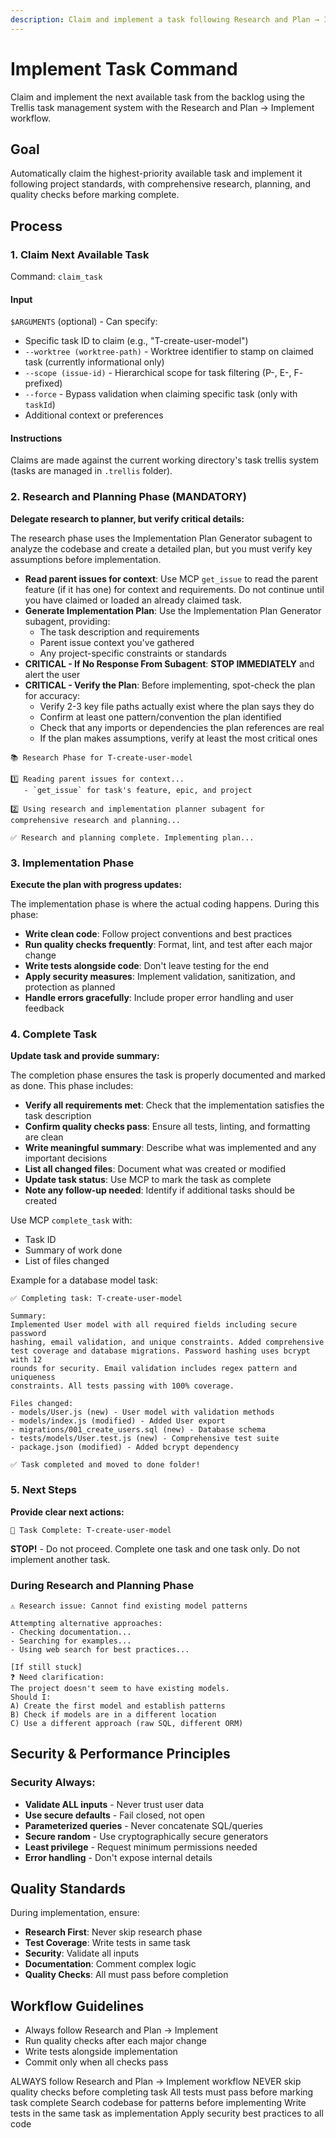```yaml
---
description: Claim and implement a task following Research and Plan → Implement workflow
---
```


# Implement Task Command

Claim and implement the next available task from the backlog using the Trellis task management system with the Research and Plan → Implement workflow.

## Goal

Automatically claim the highest-priority available task and implement it following project standards, with comprehensive research, planning, and quality checks before marking complete.

## Process

### 1. Claim Next Available Task

Command: `claim_task`

#### Input

`$ARGUMENTS` (optional) - Can specify:

- Specific task ID to claim (e.g., "T-create-user-model")
- `--worktree (worktree-path)` - Worktree identifier to stamp on claimed task (currently informational only)
- `--scope (issue-id)` - Hierarchical scope for task filtering (P-, E-, F- prefixed)
- `--force` - Bypass validation when claiming specific task (only with `taskId`)
- Additional context or preferences

#### Instructions

Claims are made against the current working directory's task trellis system (tasks are managed in `.trellis` folder).

### 2. Research and Planning Phase (MANDATORY)

**Delegate research to planner, but verify critical details:**

The research phase uses the Implementation Plan Generator subagent to analyze the codebase and create a detailed plan, but you must verify key assumptions before implementation.

- **Read parent issues for context**: Use MCP `get_issue` to read the parent feature (if it has one) for context and requirements. Do not continue until you have claimed or loaded an already claimed task.
- **Generate Implementation Plan**: Use the Implementation Plan Generator subagent, providing:
  - The task description and requirements
  - Parent issue context you've gathered
  - Any project-specific constraints or standards
- **CRITICAL - If No Response From Subagent**: **STOP IMMEDIATELY** and alert the user
- **CRITICAL - Verify the Plan**: Before implementing, spot-check the plan for accuracy:
  - Verify 2-3 key file paths actually exist where the plan says they do
  - Confirm at least one pattern/convention the plan identified
  - Check that any imports or dependencies the plan references are real
  - If the plan makes assumptions, verify at least the most critical ones

```
📚 Research Phase for T-create-user-model

1️⃣ Reading parent issues for context...
   - `get_issue` for task's feature, epic, and project

2️⃣ Using research and implementation planner subagent for comprehensive research and planning...

✅ Research and planning complete. Implementing plan...
```

### 3. Implementation Phase

**Execute the plan with progress updates:**

The implementation phase is where the actual coding happens. During this phase:

- **Write clean code**: Follow project conventions and best practices
- **Run quality checks frequently**: Format, lint, and test after each major change
- **Write tests alongside code**: Don't leave testing for the end
- **Apply security measures**: Implement validation, sanitization, and protection as planned
- **Handle errors gracefully**: Include proper error handling and user feedback

### 4. Complete Task

**Update task and provide summary:**

The completion phase ensures the task is properly documented and marked as done. This phase includes:

- **Verify all requirements met**: Check that the implementation satisfies the task description
- **Confirm quality checks pass**: Ensure all tests, linting, and formatting are clean
- **Write meaningful summary**: Describe what was implemented and any important decisions
- **List all changed files**: Document what was created or modified
- **Update task status**: Use MCP to mark the task as complete
- **Note any follow-up needed**: Identify if additional tasks should be created

Use MCP `complete_task` with:

- Task ID
- Summary of work done
- List of files changed

Example for a database model task:

```
✅ Completing task: T-create-user-model

Summary:
Implemented User model with all required fields including secure password
hashing, email validation, and unique constraints. Added comprehensive
test coverage and database migrations. Password hashing uses bcrypt with 12
rounds for security. Email validation includes regex pattern and uniqueness
constraints. All tests passing with 100% coverage.

Files changed:
- models/User.js (new) - User model with validation methods
- models/index.js (modified) - Added User export
- migrations/001_create_users.sql (new) - Database schema
- tests/models/User.test.js (new) - Comprehensive test suite
- package.json (modified) - Added bcrypt dependency

✅ Task completed and moved to done folder!
```

### 5. Next Steps

**Provide clear next actions:**

```
🎯 Task Complete: T-create-user-model
```

**STOP!** - Do not proceed. Complete one task and one task only. Do not implement another task.

### During Research and Planning Phase

```
⚠️ Research issue: Cannot find existing model patterns

Attempting alternative approaches:
- Checking documentation...
- Searching for examples...
- Using web search for best practices...

[If still stuck]
❓ Need clarification:
The project doesn't seem to have existing models.
Should I:
A) Create the first model and establish patterns
B) Check if models are in a different location
C) Use a different approach (raw SQL, different ORM)
```

## Security & Performance Principles

### Security Always:

- **Validate ALL inputs** - Never trust user data
- **Use secure defaults** - Fail closed, not open
- **Parameterized queries** - Never concatenate SQL/queries
- **Secure random** - Use cryptographically secure generators
- **Least privilege** - Request minimum permissions needed
- **Error handling** - Don't expose internal details

## Quality Standards

During implementation, ensure:

- **Research First**: Never skip research phase
- **Test Coverage**: Write tests in same task
- **Security**: Validate all inputs
- **Documentation**: Comment complex logic
- **Quality Checks**: All must pass before completion

## Workflow Guidelines

- Always follow Research and Plan → Implement
- Run quality checks after each major change
- Write tests alongside implementation
- Commit only when all checks pass

<rules>
  <critical>ALWAYS follow Research and Plan → Implement workflow</critical>
  <critical>NEVER skip quality checks before completing task</critical>
  <critical>All tests must pass before marking task complete</critical>
  <important>Search codebase for patterns before implementing</important>
  <important>Write tests in the same task as implementation</important>
  <important>Apply security best practices to all code</important>
</rules>
